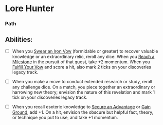 # Lore Hunter
### Path


## Abilities:
- [ ] When you [Swear an Iron Vow](Swear_an_Iron_Vow.md) (formidable or greater) to recover valuable knowledge or an extraordinary relic, reroll any dice. When you [Reach a Milestone](Reach_a_Milestone.md) in the pursuit of that quest, take +2 momentum. When you [Fulfill Your Vow](Fulfill_Your_Vow.md) and score a hit, also mark 2 ticks on your discoveries legacy track.

- [ ] When you make a move to conduct extended research or study, reroll any challenge dice. On a match, you piece together an extraordinary or harrowing new theory; envision the nature of this revelation and mark 1 tick on your discoveries legacy track.

- [ ] When you recall esoteric knowledge to [Secure an Advantage](40_Mechanics/Moves/Adventure/Secure_an_Advantage.md) or [Gain Ground](Gain_Ground.md), add +1. On a hit, envision the obscure but helpful fact, theory, or technique you put to use, and take +1 momentum.

